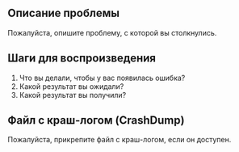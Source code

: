    ## Описание проблемы
   Пожалуйста, опишите проблему, с которой вы столкнулись.

   ## Шаги для воспроизведения
   1. Что вы делали, чтобы у вас появилась ошибка?
   2. Какой результат вы ожидали?
   3. Какой результат вы получили?

   ## Файл с краш-логом (CrashDump)
   Пожалуйста, прикрепите файл с краш-логом, если он доступен.
   
